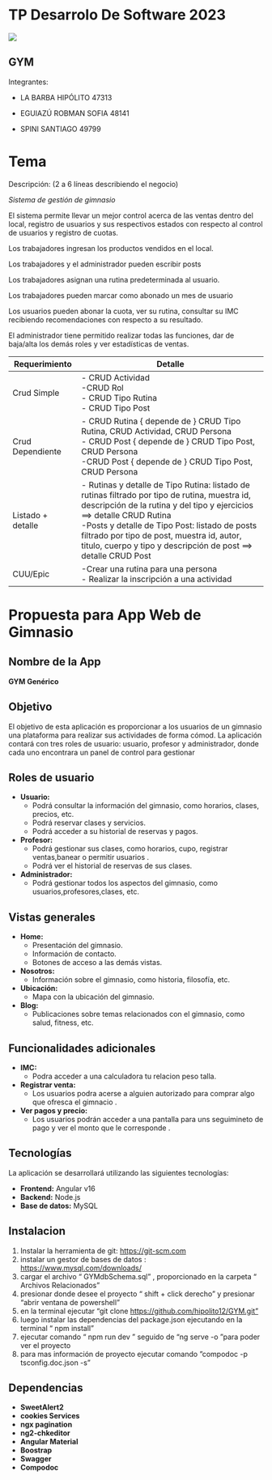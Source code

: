 # TP Desarrolo De Software 2023

**![](https://lh4.googleusercontent.com/ptjW-3iL9bTm5-C0QnpPKPrbyWRCVwPkUOvZBuJr4xk9ARJoB-mCguPI2OWRdajDE_Clo8_EcuzgCgXgnpppYL8HTSKqTSLk_Xk02xyIznusYUBmW0DocNbAnecqq-M3hW8DsDbdrfFq3C99JKxl_Qs)**

## GYM

 Integrantes:
 

 - LA BARBA HIPÓLITO 47313
   
  * EGUIAZÚ ROBMAN SOFIA 48141
   
  *  SPINI SANTIAGO 49799
  

# Tema

Descripción: (2 a 6 líneas describiendo el negocio)

*Sistema de gestión de gimnasio*

El sistema permite llevar un mejor control acerca de las ventas dentro del local, registro de usuarios y sus respectivos estados con respecto al control de usuarios y registro de cuotas.

Los trabajadores ingresan los productos vendidos en el local.

Los trabajadores y el administrador pueden escribir posts

Los trabajadores asignan una rutina predeterminada al usuario.

Los trabajadores pueden marcar como abonado un mes de usuario

Los usuarios pueden abonar la cuota, ver su rutina, consultar su IMC recibiendo recomendaciones con respecto a su resultado.

El administrador tiene permitido realizar todas las funciones, dar de baja/alta los demás roles y ver estadísticas de ventas.

| Requerimiento  | Detalle                                                                 |
| -------------- | ----------------------------------------------------------------------- |
| Crud Simple        | - CRUD Actividad<br>-CRUD Rol<br>- CRUD Tipo Rutina<br>- CRUD Tipo Post                |
| Crud Dependiente        | -  CRUD Rutina { depende de } CRUD Tipo Rutina, CRUD Actividad, CRUD Persona<br>- CRUD Post { depende de } CRUD Tipo Post, CRUD Persona<br>-CRUD Post { depende de } CRUD Tipo Post, CRUD Persona                  |
|Listado + detalle        | - Rutinas y detalle de Tipo Rutina: listado de rutinas filtrado por tipo de rutina, muestra id, descripción de la rutina y del tipo y ejercicios ==> detalle CRUD Rutina<br>-Posts y detalle de Tipo Post: listado de posts filtrado por tipo de post, muestra id, autor, titulo, cuerpo y tipo y descripción de post ==> detalle CRUD Post<br>                     |
|CUU/Epic      | -Crear una rutina para una persona<br>- Realizar la inscripción a una actividad<br>                    |






# Propuesta para App Web de Gimnasio

## Nombre de la App

**GYM Genérico**

## Objetivo

El objetivo de esta aplicación es proporcionar a los usuarios de un gimnasio una plataforma para realizar sus actividades de forma cómod. La aplicación contará con tres roles de usuario: usuario, profesor y administrador, donde cada uno encontrara un panel de control para gestionar

## Roles de usuario

* **Usuario:**
    * Podrá consultar la información del gimnasio, como horarios, clases, precios, etc.
    * Podrá reservar clases y servicios.
    * Podrá acceder a su historial de reservas y pagos.
* **Profesor:**
    * Podrá gestionar sus clases, como horarios, cupo, registrar ventas,banear o permitir usuarios .
    * Podrá ver el historial de reservas de sus clases.
* **Administrador:**
    * Podrá gestionar todos los aspectos del gimnasio, como usuarios,profesores,clases, etc.

## Vistas generales

* **Home:**
    * Presentación del gimnasio.
    * Información de contacto.
    * Botones de acceso a las demás vistas.
* **Nosotros:**
    * Información sobre el gimnasio, como historia, filosofía, etc.
* **Ubicación:**
    * Mapa con la ubicación del gimnasio.
* **Blog:**
    * Publicaciones sobre temas relacionados con el gimnasio, como salud, fitness, etc.

## Funcionalidades adicionales

* **IMC:**
    * Podra acceder a una calculadora  tu relacion peso talla.
* **Registrar venta:**
    * Los usuarios podra acerse a alguien autorizado para comprar algo que ofresca el gimnacio .
* **Ver pagos y precio:**
    * Los usuarios podrán acceder a una pantalla para uns seguimineto de pago y ver el monto que le corresponde .

## Tecnologías

La aplicación se desarrollará utilizando las siguientes tecnologías:

* **Frontend:** Angular v16
* **Backend:** Node.js
* **Base de datos:** MySQL

## Instalacion

1. Instalar la herramienta de git:  https://git-scm.com 
2. instalar un gestor de bases de datos : https://www.mysql.com/downloads/
3. cargar el archivo “ GYMdbSchema.sql” , proporcionado en la carpeta “ Archivos Relacionados”   
4. presionar donde desee el proyecto “ shift + click derecho” y presionar “abrir ventana de powershell”
5. en la terminal ejecutar “git clone https://github.com/hipolito12/GYM.git”
6. luego instalar las dependencias  del package.json  ejecutando en la terminal “ npm install”
7. ejecutar comando “ npm run dev ” seguido de “ng serve -o ”para poder ver el proyecto
8. para mas información de proyecto ejecutar comando ”compodoc  -p tsconfig.doc.json -s”


## Dependencias

*  **SweetAlert2**
*  **cookies Services**
*  **ngx pagination**
*  **ng2-chkeditor**
*  **Angular Material**
*  **Boostrap**
*  **Swagger**
*  **Compodoc**
  
